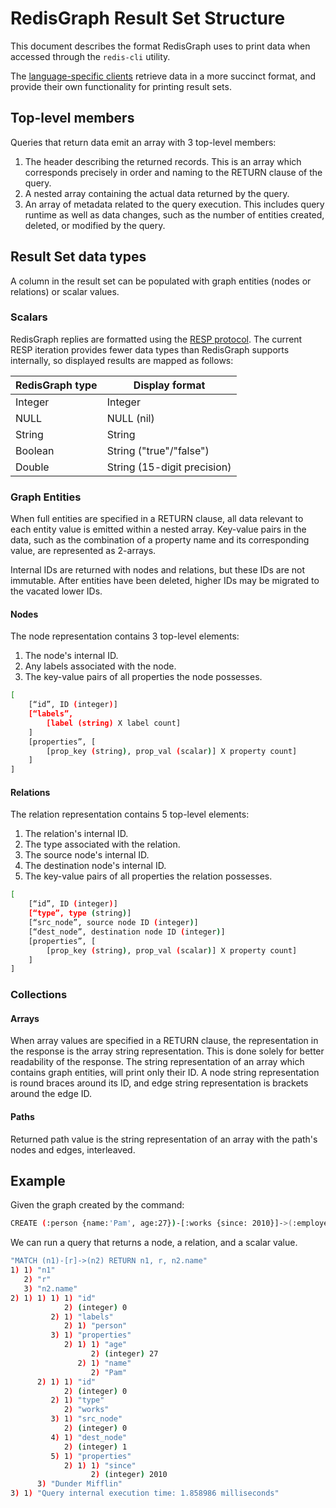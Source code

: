# RedisGraph Result Set Structure

This document describes the format RedisGraph uses to print data when accessed through the `redis-cli` utility.

The [language-specific clients](clients.md) retrieve data in a more succinct format, and provide their own functionality for printing result sets.

## Top-level members
Queries that return data emit an array with 3 top-level members:

1. The header describing the returned records. This is an array which corresponds precisely in order and naming to the RETURN clause of the query.
2. A nested array containing the actual data returned by the query.
3. An array of metadata related to the query execution. This includes query runtime as well as data changes, such as the number of entities created, deleted, or modified by the query.

## Result Set data types

A column in the result set can be populated with graph entities (nodes or relations) or scalar values.

### Scalars

RedisGraph replies are formatted using the [RESP protocol](https://redis.io/topics/protocol). The current RESP iteration provides fewer data types than RedisGraph supports internally, so displayed results are mapped as follows:

| RedisGraph type | Display format              |
|-----------------|-----------------------------|
| Integer         | Integer                     |
| NULL            | NULL (nil)                  |
| String          | String                      |
| Boolean         | String ("true"/"false")     |
| Double          | String (15-digit precision) |


### Graph Entities

When full entities are specified in a RETURN clause, all data relevant to each entity value is emitted within a nested array. Key-value pairs in the data, such as the combination of a property name and its corresponding value, are represented as 2-arrays.

Internal IDs are returned with nodes and relations, but these IDs are not immutable. After entities have been deleted, higher IDs may be migrated to the vacated lower IDs.

#### Nodes

The node representation contains 3 top-level elements:

1. The node's internal ID.
2. Any labels associated with the node.
3. The key-value pairs of all properties the node possesses.

```sh
[	
    [“id”, ID (integer)]
    [“labels”,
        [label (string) X label count]
    ]
    [properties”, [
        [prop_key (string), prop_val (scalar)] X property count]
    ]
]
```

#### Relations

The relation representation contains 5 top-level elements:

1. The relation's internal ID.
2. The type associated with the relation.
3. The source node's internal ID.
4. The destination node's internal ID.
5. The key-value pairs of all properties the relation possesses.

```sh
[	
    [“id”, ID (integer)]
    [“type”, type (string)]
    [“src_node”, source node ID (integer)]
    [“dest_node”, destination node ID (integer)]
    [properties”, [
        [prop_key (string), prop_val (scalar)] X property count]
    ]
]
```

### Collections

#### Arrays
When array values are specified in a RETURN clause, the representation in the response is the array string representation. This is done solely for better readability of the response.
The string representation of an array which contains graph entities, will print only their ID. A node string representation is round braces around its ID, and edge string representation is brackets around the edge ID.

#### Paths
Returned path value is the string representation of an array with the path's nodes and edges, interleaved.

## Example

Given the graph created by the command:

```sh
CREATE (:person {name:'Pam', age:27})-[:works {since: 2010}]->(:employer {name:'Dunder Mifflin'})""
```

We can run a query that returns a node, a relation, and a scalar value.

```sh
"MATCH (n1)-[r]->(n2) RETURN n1, r, n2.name"
1) 1) "n1"
   2) "r"
   3) "n2.name"
2) 1) 1) 1) 1) "id"
            2) (integer) 0
         2) 1) "labels"
            2) 1) "person"
         3) 1) "properties"
            2) 1) 1) "age"
                  2) (integer) 27
               2) 1) "name"
                  2) "Pam"
      2) 1) 1) "id"
            2) (integer) 0
         2) 1) "type"
            2) "works"
         3) 1) "src_node"
            2) (integer) 0
         4) 1) "dest_node"
            2) (integer) 1
         5) 1) "properties"
            2) 1) 1) "since"
                  2) (integer) 2010
      3) "Dunder Mifflin"
3) 1) "Query internal execution time: 1.858986 milliseconds"
```

